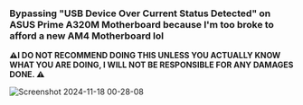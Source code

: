 
### Bypassing "USB Device Over Current Status Detected" on ASUS Prime A320M Motherboard because I'm too broke to afford a new AM4 Motherboard lol

**⚠️I DO NOT RECOMMEND DOING THIS UNLESS YOU ACTUALLY KNOW WHAT YOU ARE DOING, I WILL NOT BE RESPONSIBLE FOR ANY DAMAGES DONE. ⚠️**

![Screenshot 2024-11-18 00-28-08](https://github.com/user-attachments/assets/a87112d4-5f1c-4ebe-a00c-9402e60d15f5)
